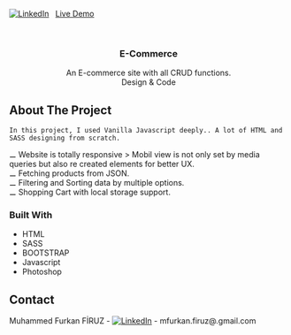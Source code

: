 [![LinkedIn][linkedin-shield]][linkedin-url]
&nbsp; [Live Demo]( https://muhammedfurkanfiruz.github.io/Expanding-Cards/.)
<!-- PROJECT LOGO -->
<br />
<p align="center">
  <h3 align="center">E-Commerce</h3>
  <p align="center">
    An E-commerce site with all CRUD functions. 
    <br/>Design & Code
    <br />
  </p>
</p>


<!-- ABOUT THE PROJECT -->
## About The Project


    In this project, I used Vanilla Javascript deeply.. A lot of HTML and SASS designing from scratch.
  
 &#x268A; Website is totally responsive > Mobil view is not only set by media queries but also re created elements for better UX. <br/>
 &#x268A; Fetching products from JSON.<br/>
 &#x268A; Filtering and Sorting data by multiple options.<br/>
 &#x268A; Shopping Cart with local storage support.<br/>
  



### Built With

* HTML
* SASS
* BOOTSTRAP
* Javascript
* Photoshop


<!-- CONTACT -->
## Contact

Muhammed Furkan FİRUZ - [![LinkedIn][linkedin-shield]][linkedin-url] - mfurkan.firuz@.gmail.com





<!-- https://www.markdownguide.org/basic-syntax/#reference-style-links -->
[linkedin-shield]: https://img.shields.io/badge/-LinkedIn-black.svg?style=flat-square&logo=linkedin&colorB=555
[linkedin-url]: https://www.linkedin.com/in/muhammed-furkan-firuz-7b32171a0/
